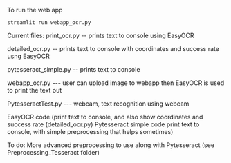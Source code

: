 To run the web app

`streamlit run webapp_ocr.py`

Current files: 
print_ocr.py -- prints text to console using EasyOCR 

detailed_ocr.py -- prints text to console with coordinates and success rate usng EasyOCR 

pytesseract_simple.py -- prints text to console 

webapp_ocr.py --- user can upload image to webapp then EasyOCR is used to print the text out

PytesseractTest.py --- webcam, text recognition using webcam

EasyOCR code (print text to console, and also show coordinates and success rate (detailed_ocr.py) Pytesseract simple code print text to console, with simple preprocessing that helps sometimes) 


To do: More advanced preprocessing to use along with Pytesseract (see Preprocessing_Tesseract folder)
